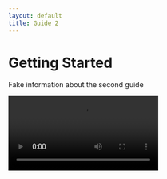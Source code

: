 ```yaml
---
layout: default
title: Guide 2
---
```


# Getting Started

Fake information about the second guide

<video controls loop style="max-width:450px">
<source src="https://raw.githubusercontent.com/morpho-matters/hello-world/master/media/epicycle.mp4" type="video/mp4">
</video>
